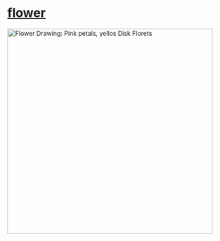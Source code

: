 # [flower](https://codepen.io/majo-e/pen/LEEKeyq)

<img width="467" alt="Flower Drawing: Pink petals, yellos Disk Florets" src="https://github.com/user-attachments/assets/48cbb8d3-8cec-49c8-8c06-0ae96b0c4785" />
